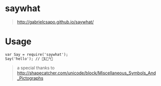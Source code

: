# saywhat  
> http://gabrielcsapo.github.io/saywhat/

# Usage

```
var Say = require('saywhat');
Say('hello'); // 👬𐎛👡└💞
```

>  a special thanks to http://shapecatcher.com/unicode/block/Miscellaneous_Symbols_And_Pictographs
